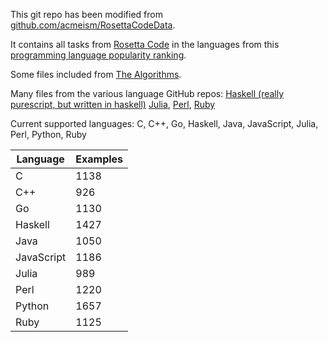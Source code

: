 This git repo has been modified from [github.com/acmeism/RosettaCodeData](https://github.com/acmeism/RosettaCodeData).

It contains all tasks from [Rosetta Code](https://rosettacode.org) in the languages from this [programming language popularity ranking](https://pypl.github.io/PYPL.html).

Some files included from [The Algorithms](https://github.com/TheAlgorithms).

Many files from the various language GitHub repos:
[Haskell (really purescript, but written in haskell)](https://github.com/purescript/purescript)
[Julia](https://github.com/JuliaLang/julia), 
[Perl](https://github.com/Perl/perl5), 
[Ruby](https://github.com/ruby/ruby)

Current supported languages: C, C++, Go, Haskell, Java, JavaScript, Julia, Perl, Python, Ruby

| Language    | Examples    |
| ----------- | ----------- |
| C           | 1138        |
| C++         | 926         |
| Go          | 1130        |
| Haskell     | 1427        |
| Java        | 1050        |
| JavaScript  | 1186        |
| Julia       | 989         |
| Perl        | 1220        |
| Python      | 1657        |
| Ruby        | 1125        |